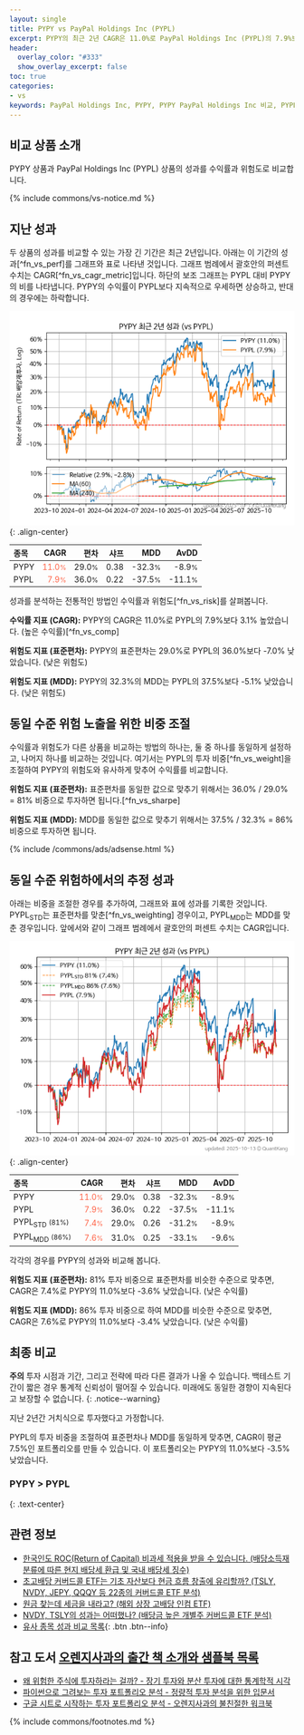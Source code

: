 ```yaml
---
layout: single
title: PYPY vs PayPal Holdings Inc (PYPL)
excerpt: PYPY의 최근 2년 CAGR은 11.0%로 PayPal Holdings Inc (PYPL)의 7.9%보다 3.1% 높았습니다.
header:
  overlay_color: "#333"
  show_overlay_excerpt: false
toc: true
categories:
- vs
keywords: PayPal Holdings Inc, PYPY, PYPY PayPal Holdings Inc 비교, PYPL, PYPY PYPY 비교
---
```


## 비교 상품 소개


PYPY 상품과 PayPal Holdings Inc (PYPL) 상품의 성과를 수익률과 위험도로 비교합니다.





{% include commons/vs-notice.md %}

## 지난 성과

두 상품의 성과를 비교할 수 있는 가장 긴 기간은 최근 2년입니다. 아래는 이 기간의 성과[^fn_vs_perf]를 그래프와 표로 나타낸 것입니다.
그래프 범례에서 괄호안의 퍼센트 수치는 CAGR[^fn_vs_cagr_metric]입니다.
하단의 보조 그래프는 PYPL 대비 PYPY의 비를 나타냅니다.
PYPY의 수익률이 PYPL보다 지속적으로 우세하면 상승하고, 반대의 경우에는 하락합니다.

![PYPY](/vs/images/pypy-vs-pypl_dual.png){: .align-center}

| **종목** | **CAGR** | **편차** | **샤프** | **MDD** | **AvDD** |
| :------------ | ------: | -----------: | -------: | ------: | -------: |
| PYPY | <span style="color: tomato">11.0<small>%</small></span> | 29.0<small>%</small> | 0.38 | -32.3<small>%</small> | -8.9<small>%</small> |
| PYPL | <span style="color: tomato">7.9<small>%</small></span> | 36.0<small>%</small> | 0.22 | -37.5<small>%</small> | -11.1<small>%</small> |

<!-- more -->


성과를 분석하는 전통적인 방법인 수익률과 위험도[^fn_vs_risk]를 살펴봅니다.

**수익률 지표 (CAGR):** PYPY의 CAGR은 11.0%로 PYPL의 7.9%보다 3.1% 높았습니다. (높은 수익률)[^fn_vs_comp]

**위험도 지표 (표준편차):** PYPY의 표준편차는 29.0%로 PYPL의 36.0%보다 -7.0% 낮았습니다. (낮은 위험도)

**위험도 지표 (MDD):** PYPY의 32.3%의 MDD는 PYPL의 37.5%보다 -5.1% 낮았습니다. (낮은 위험도)



## 동일 수준 위험 노출을 위한 비중 조절

수익률과 위험도가 다른 상품을 비교하는 방법의 하나는, 둘 중 하나를 동일하게 설정하고, 나머지 하나를 비교하는 것입니다.
여기서는 PYPL의 투자 비중[^fn_vs_weight]을 조절하여 PYPY의 위험도와 유사하게 맞추어 수익률를 비교합니다.

**위험도 지표 (표준편차):** 표준편차를 동일한 값으로 맞추기 위해서는 36.0% / 29.0% = 81% 비중으로 투자하면 됩니다.[^fn_vs_sharpe]

**위험도 지표 (MDD):** MDD를 동일한 값으로 맞추기 위해서는 37.5% / 32.3% = 86% 비중으로 투자하면 됩니다.


{% include /commons/ads/adsense.html %}



## 동일 수준 위험하에서의 추정 성과

아래는 비중을 조절한 경우를 추가하여, 그래프와 표에 성과를 기록한 것입니다.
PYPL<sub>STD</sub>는 표준편차를 맞춘[^fn_vs_weighting] 경우이고, PYPL<sub>MDD</sub>는 MDD를 맞춘 경우입니다.
앞에서와 같이 그래프 범례에서 괄호안의 퍼센트 수치는 CAGR입니다.


![PYPY](/vs/images/pypy-vs-pypl.png){: .align-center}



| **종목** | **CAGR** | **편차** | **샤프** | **MDD** | **AvDD** |
| :------------ | ------: | -----------: | -------: | ------: | -------: |
| PYPY | <span style="color: tomato">11.0<small>%</small></span> | 29.0<small>%</small> | 0.38 | -32.3<small>%</small> | -8.9<small>%</small> |
| PYPL | <span style="color: tomato">7.9<small>%</small></span> | 36.0<small>%</small> | 0.22 | -37.5<small>%</small> | -11.1<small>%</small> |
| PYPL<sub>STD</sub> <small>(81%)</small> | <span style="color: tomato">7.4<small>%</small></span> | 29.0<small>%</small> | 0.26 | -31.2<small>%</small> | -8.9<small>%</small> |
| PYPL<sub>MDD</sub> <small>(86%)</small> | <span style="color: tomato">7.6<small>%</small></span> | 31.0<small>%</small> | 0.25 | -33.1<small>%</small> | -9.6<small>%</small> |



각각의 경우를 PYPY의 성과와 비교해 봅니다.

**위험도 지표 (표준편차):** 81% 투자 비중으로 표준편차를 비슷한 수준으로 맞추면, CAGR은 7.4%로 PYPY의 11.0%보다 -3.6% 낮았습니다. (낮은 수익률)

**위험도 지표 (MDD):** 86% 투자 비중으로 하여 MDD를 비슷한 수준으로 맞추면, CAGR은 7.6%로 PYPY의 11.0%보다 -3.4% 낮았습니다. (낮은 수익률)




## 최종 비교

**주의** 투자 시점과 기간, 그리고 전략에 따라 다른 결과가 나올 수 있습니다. 백테스트 기간이 짧은 경우 통계적 신뢰성이 떨어질 수 있습니다. 미래에도 동일한 경향이 지속된다고 보장할 수 없습니다.
{: .notice--warning}

지난 2년간 거치식으로 투자했다고 가정합니다.

PYPL의 투자 비중을 조절하여 표준편차나 MDD를 동일하게 맞추면, CAGR이 평균 7.5%인 포트폴리오를 만들 수 있습니다.
이 포트폴리오는 PYPY의 11.0%보다 -3.5% 낮았습니다.

### PYPY &gt; PYPL
{: .text-center}


## 관련 정보

- [한국인도 ROC(Return of Capital) 비과세 적용을 받을 수 있습니다. (배당소득재분류에 따른 현지 배당세 환급 및 국내 배당세 징수)](https://kongdori.tistory.com/299)
- [초고배당 커버드콜 ETF는 기초 자산보다 현금 흐름 창출에 유리할까? (TSLY, NVDY, JEPY, QQQY 등 22종의 커버드콜 ETF 분석)](https://kongdori.tistory.com/286)
- [원금 찾는데 세금을 내라고? (해외 상장 고배당 인컴 ETF)](https://kongdori.tistory.com/206)
- [NVDY, TSLY의 성과는 어떠했나? (배당금 높은 개별주 커버드콜 ETF 분석)](https://kongdori.tistory.com/172)
- [유사 종목 성과 비교 목록](/vs/){: .btn .btn--info}


## 참고 도서 [오렌지사과의 출간 책 소개와 샘플북 목록](https://kongdori.tistory.com/691)

- [왜 위험한 주식에 투자하라는 걸까? - 장기 투자와 분산 투자에 대한 통계학적 시각](https://kongdori.tistory.com/421)
- [파이썬으로 그려보는 투자 포트폴리오 분석  - 정량적 투자 분석을 위한 입문서](https://kongdori.tistory.com/643)
- [구글 시트로 시작하는 투자 포트폴리오 분석 - 오렌지사과의 불친절한 워크북](https://kongdori.tistory.com/449)

{% include commons/footnotes.md %}